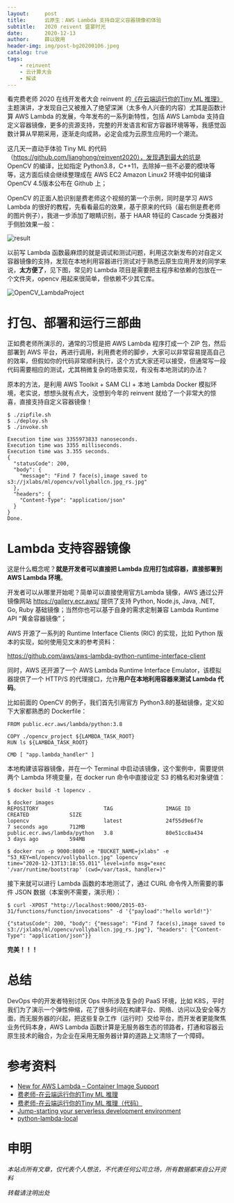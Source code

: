 ```yaml
---
layout:     post
title:      云原生：AWS Lambda 支持自定义容器镜像初体验
subtitle:   2020 reivent 盛宴时光
date:       2020-12-13
author:     薛以致用
header-img: img/post-bg20200106.jpeg
catalog: true
tags:
    - reinvent
    - 云计算大会
    - 解读
---
```


看完费老师 2020 在线开发者大会 reinvent 的[《在云端运行你的Tiny ML 推理》](https://virtual.awsevents.com/media/1_eqkl07k6)主题演讲，才发现自己又被推入了绝望深渊（太多令人兴奋的内容）尤其是函数计算 AWS Lambda 的发展，今年发布的一系列新特性，包括 AWS Lambda 支持自定义容器镜像，更多的资源支持，完整的开发语言和官方容器环境等等，我感觉函数计算从早期采用，逐渐走向成熟，必定会成为云原生应用的一个潮流。

这几天一直动手体验 Tiny ML 的代码（https://github.com/lianghong/reinvent2020），发现遇到最大的坑是 OpenCV 的编译，比如指定 Python3.8，C++11，去除掉一些不必要的模块等等，这方面后续会继续整理成在 AWS EC2 Amazon Linux2 环境中如何编译 OpenCV 4.5版本公布在 Github 上；

OpenCV 的正面人脸识别是费老师这个视频的第一个示例，同时是学习 AWS Lambda 的很好的教程，先看看最后的效果，基于原来的代码（最右侧是费老师的图片例子），我进一步添加了眼睛识别，基于 HAAR 特征的 Cascade 分类器对于侧脸效果一般：

![result]({{site.image-srv}}/img/20201213/1.png)

以前写 Lambda 函数最麻烦的就是调试和测试问题，利用这次新发布的对自定义容器镜像的支持，发现在本地利用容器进行测试对于熟悉云原生应用开发的同学来说，**太方便了**，见下图，常见的 Lambda 项目是需要把主程序和依赖的包放在一个文件夹，opencv 用起来很简单，但依赖不少其它库。

![OpenCV_LambdaProject]({{site.image-srv}}/img/20201213/2.png)

# 打包、部署和运行三部曲

正如费老师所演示的，通常的习惯是把 AWS Lambda 程序打成一个 ZIP 包，然后部署到 AWS 平台，再进行调用，利用费老师的脚步，大家可以非常容易提高自己的效率，但假如你的代码非常顺利执行，这个方式大家还可以接受，但通常写一段代码需要相应的测试，尤其稍微复杂的场景实现，有没有本地测试的办法？

原本的方法，是利用 AWS Toolkit + SAM CLI + 本地 Lambda Docker 模拟环境，老实说，想想头就有点大，没想到今年的 reinvent 就给了一个非常大的惊喜，直接支持自定义容器镜像！

```
$ ./zipfile.sh
$ ./deploy.sh
$ ./invoke.sh

Execution time was 3355973833 nanoseconds.
Execution time was 3355 milliseconds.
Execution time was 3.355 seconds.
{
  "statusCode": 200,
  "body": {
    "message": "Find 7 face(s),image saved to s3://jxlabs/ml/opencv/vollyballcn.jpg_rs.jpg"
  },
  "headers": {
    "Content-Type": "application/json"
  }
}
Done.
```
# Lambda 支持容器镜像

这是什么概念呢？**就是开发者可以直接把 Lambda 应用打包成容器，直接部署到 AWS Lambda 环境**。

开发者可以从哪里开始呢？简单可以直接使用官方Lambda 镜像，AWS 通过公开镜像网站 https://gallery.ecr.aws/ 提供了支持 Python, Node.js, Java, .NET, Go, Ruby 基础镜像；当然你也可以基于自身的需求定制兼容 Lambda Runtime API “黄金容器镜像”；

AWS 开源了一系列的 Runtime Interface Clients (RIC) 的实现，比如 Python 版本的实现，如何使用见文末的参考资料：

https://github.com/aws/aws-lambda-python-runtime-interface-client

同时，AWS 还开源了一个 AWS Lambda Runtime Interface Emulator，该模拟器提供了一个 HTTP/S 的代理接口，允许**用户在本地利用容器来测试 Lambda 代码**。

比如前面的 OpenCV 的例子，我们首先引用官方 Python3.8的基础镜像，定义如下大家都熟悉的 Dockerfile：

```
FROM public.ecr.aws/lambda/python:3.8

COPY ./opencv_project ${LAMBDA_TASK_ROOT}
RUN ls ${LAMBDA_TASK_ROOT}

CMD [ "app.lambda_handler" ]
```

本地构建该容器镜像，并在一个 Terminal 中启动该镜像，这个案例中，需要提供两个 Lambda 环境变量，在 docker run 命令中直接设定 S3 的桶名和对象键值：

```
$ docker build -t lopencv .

$ docker images
REPOSITORY                     TAG                 IMAGE ID            CREATED             SIZE
lopencv                        latest              24f55d9e6f7e        7 seconds ago       712MB
public.ecr.aws/lambda/python   3.8                 80e51cc8a434        3 days ago          594MB

$ docker run -p 9000:8080 -e "BUCKET_NAME=jxlabs" -e "S3_KEY=ml/opencv/vollyballcn.jpg" lopencv 
time="2020-12-13T13:18:55.011" level=info msg="exec '/var/runtime/bootstrap' (cwd=/var/task, handler=)"

```

接下来就可以进行 Lambda 函数的本地测试了，通过 CURL 命令传入所需要的事件 JSON 数据（本案例不需要，演示用）：

```
$ curl -XPOST "http://localhost:9000/2015-03-31/functions/function/invocations" -d '{"payload":"hello world!"}'

{"statusCode": 200, "body": {"message": "Find 7 face(s),image saved to s3://jxlabs/ml/opencv/vollyballcn.jpg_rs.jpg"}, "headers": {"Content-Type": "application/json"}}

```

**完美！！！**

# 总结

DevOps 中的开发者特别讨厌 Ops 中所涉及复杂的 PaaS 环境，比如 K8S，平时我们为了演示一个弹性伸缩，花了很多时间在构建平台、网络、访问以及安全等方面，而无服务器的兴起，把这些复杂工作（运行时）交给平台，而开发者更能聚焦业务代码本身，AWS Lambda 函数计算是无服务器生态的领路者，打通和容器云原生技术的融合，为企业在采用无服务器计算的道路上又清除了一个障碍。

# 参考资料

* [New for AWS Lambda – Container Image Support](https://aws.amazon.com/blogs/aws/new-for-aws-lambda-container-image-support/)
* [费老师-在云端运行你的Tiny ML 推理](https://virtual.awsevents.com/media/1_eqkl07k6)
* [费老师-在云端运行你的Tiny ML 推理（代码）](https://github.com/lianghong/reinvent2020)
* [Jump-starting your serverless development environment](https://aws.amazon.com/blogs/compute/jump-starting-your-serverless-development-environment/)
* [python-lambda-local](https://pypi.org/project/python-lambda-local/)


# 申明

_本站点所有文章，仅代表个人想法，不代表任何公司立场，所有数据都来自公开资料_

*转载请注明出处*


